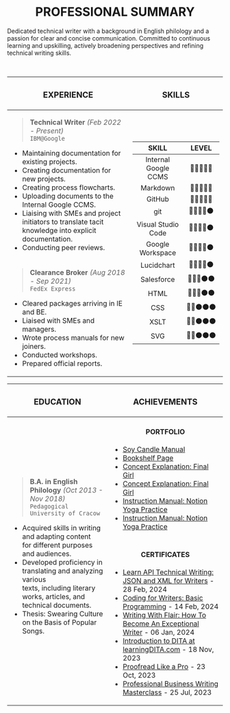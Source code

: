 <h1 align="center"> PROFESSIONAL SUMMARY </h1>
Dedicated technical writer with a background in English philology and a passion for clear and concise communication. Committed to continuous learning and upskilling, actively broadening perspectives and refining technical writing skills.

<br><table>
    <thead>
        <tr>
            <th> <h3 align="center"> EXPERIENCE </h3> </th>
            <th> <h3 align="center"> SKILLS </h3> </th>
        </tr>
    </thead>
    <tbody>
        <tr>
            <td>
>**Technical Writer** *(Feb 2022 - Present)*<br>
`IBM@Google`
- Maintaining documentation for existing projects.
- ﻿Creating documentation for new projects.
- Creating process flowcharts.
- Uploading documents to the Internal Google CCMS.
- Liaising with SMEs and project initiators to translate tacit knowledge into explicit documentation.
- Conducting peer reviews.</td>
            <td rowspan=2>

|SKILL|LEVEL|
|:---:|:---:|
|Internal Google CCMS|🔴🔴🔴🔴🔴|
|Markdown|🔴🔴🔴🔴🔴|
|GitHub|🔴🔴🔴🔴🔴|
|git|🔴🔴🔴🔴⚫|
|Visual Studio Code|🔴🔴🔴🔴⚫|
|Google Workspace|🔴🔴🔴🔴⚫|
|Lucidchart|🔴🔴🔴🔴⚫|
|Salesforce|🔴🔴🔴⚫⚫|
|HTML|🔴🔴🔴⚫⚫|
|CSS|🔴🔴⚫⚫⚫|
|XSLT|🔴🔴⚫⚫⚫|
|SVG|🔴🔴⚫⚫⚫|
</td>
        </tr>
        <tr>
            <td>
              
>**Clearance Broker** *(Aug 2018 - Sep 2021)*<br>
`FedEx Express`
- Cleared packages arriving in IE and BE.
- Liaised with SMEs and managers. 
- Wrote process manuals for new joiners.
- Conducted workshops.
- Prepared official reports.</td>
        </tr>
    </tbody>
</table>

<table>
  <thead>
<tr>
  <th>
    <h3 align="center"> EDUCATION </h3></th>
  <th><h3 align="center"> ACHIEVEMENTS </h3></th></tr></thead>

  <tbody>
    <tr>
      <td rowspan=2>

>**B.A. in English Philology** *(Oct 2013 - Nov 2018)*<br>
`Pedagogical University of Cracow`
- Acquired skills in writing and adapting content <br> for different purposes and audiences.
- Developed proficiency in translating and analyzing various <br> texts, including literary works, articles, and technical documents.
- Thesis: Swearing Culture on the Basis of Popular Songs.
<br>
</td>
<td>
<h4 align="center"> PORTFOLIO </h4> 
    
- [Soy Candle Manual](https://github.com/jaroszsebastian/soy-candle-manual)
- [Bookshelf Page](https://jaroszsebastian.github.io/bookshelf/)
- [Concept Explanation: Final Girl](https://github.com/jaroszsebastian/jaroszsebastian/blob/main/Concept%20Explanation:%20Final%20Girl.pdf)
- [Concept Explanation: Final Girl](https://docs.google.com/document/d/1nnZkSX82blL21cVT6O_S0Wg9BfAvqbD7Bj4LVkg5N04/edit#heading=h.okdfxcvq0k41)
- [Instruction Manual: Notion Yoga Practice](https://github.com/jaroszsebastian/jaroszsebastian/blob/main/Instruction%20Manual%3A%20Notion%20Yoga%20Practice.pdf)
- [Instruction Manual: Notion Yoga Practice](https://docs.google.com/document/d/1Eow9q0jd2OdFp3se6l42H1dvXVOgpAbt8lAi1yM6k5g/edit#heading=h.7qaxv8pjibje)
</td>
<tr><td>
<h4 align="center"> CERTIFICATES </h4>
    
- [Learn API Technical Writing: JSON and XML for Writers](https://github.com/jaroszsebastian/certificates/blob/main/Learn-API-Technical-Writing-JSON-and-XML-for-Writers.jpg) - 28 Feb, 2024
- [Coding for Writers: Basic Programming](https://github.com/jaroszsebastian/certificates/blob/main/Coding-for-Writers-Basic-Programming.jpg) - 14 Feb, 2024
- [Writing With Flair: How To Become An Exceptional Writer](https://github.com/jaroszsebastian/certificates/blob/main/Writing-With-Flair-How-To-Be-An-Exceptional-Writer.jpg) - 06 Jan, 2024
- [Introduction to DITA at learningDITA.com](https://github.com/jaroszsebastian/certificates/blob/main/Introduction-to-DITA.pdf) - 18 Nov, 2023
- [Proofread Like a Pro](https://github.com/jaroszsebastian/certificates/blob/main/Proofread-Like-a-Pro.jpg) - 23 Oct, 2023 
- [Professional Business Writing Masterclass](https://github.com/jaroszsebastian/certificates/blob/main/Professional-Business-Writing-Masterclass.jpg) - 25 Jul, 2023
</td></tr></tbody></table>
